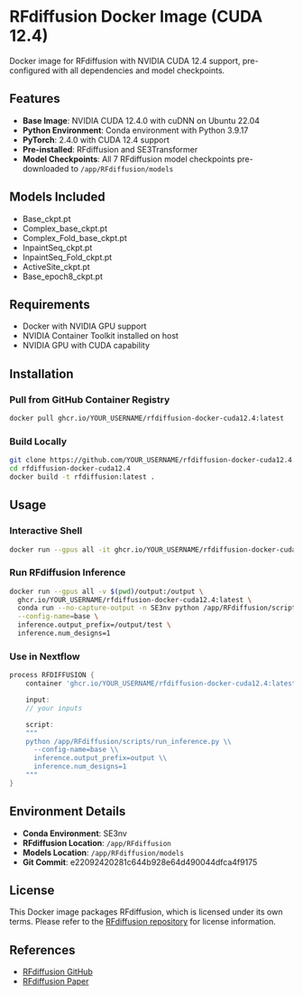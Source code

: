 # RFdiffusion Docker Image (CUDA 12.4)

Docker image for RFdiffusion with NVIDIA CUDA 12.4 support, pre-configured with all dependencies and model checkpoints.

## Features

- **Base Image**: NVIDIA CUDA 12.4.0 with cuDNN on Ubuntu 22.04
- **Python Environment**: Conda environment with Python 3.9.17
- **PyTorch**: 2.4.0 with CUDA 12.4 support
- **Pre-installed**: RFdiffusion and SE3Transformer
- **Model Checkpoints**: All 7 RFdiffusion model checkpoints pre-downloaded to `/app/RFdiffusion/models`

## Models Included

- Base_ckpt.pt
- Complex_base_ckpt.pt
- Complex_Fold_base_ckpt.pt
- InpaintSeq_ckpt.pt
- InpaintSeq_Fold_ckpt.pt
- ActiveSite_ckpt.pt
- Base_epoch8_ckpt.pt

## Requirements

- Docker with NVIDIA GPU support
- NVIDIA Container Toolkit installed on host
- NVIDIA GPU with CUDA capability

## Installation

### Pull from GitHub Container Registry

```bash
docker pull ghcr.io/YOUR_USERNAME/rfdiffusion-docker-cuda12.4:latest
```

### Build Locally

```bash
git clone https://github.com/YOUR_USERNAME/rfdiffusion-docker-cuda12.4.git
cd rfdiffusion-docker-cuda12.4
docker build -t rfdiffusion:latest .
```

## Usage

### Interactive Shell

```bash
docker run --gpus all -it ghcr.io/YOUR_USERNAME/rfdiffusion-docker-cuda12.4:latest
```

### Run RFdiffusion Inference

```bash
docker run --gpus all -v $(pwd)/output:/output \
  ghcr.io/YOUR_USERNAME/rfdiffusion-docker-cuda12.4:latest \
  conda run --no-capture-output -n SE3nv python /app/RFdiffusion/scripts/run_inference.py \
  --config-name=base \
  inference.output_prefix=/output/test \
  inference.num_designs=1
```

### Use in Nextflow

```groovy
process RFDIFFUSION {
    container 'ghcr.io/YOUR_USERNAME/rfdiffusion-docker-cuda12.4:latest'

    input:
    // your inputs

    script:
    """
    python /app/RFdiffusion/scripts/run_inference.py \\
      --config-name=base \\
      inference.output_prefix=output \\
      inference.num_designs=1
    """
}
```

## Environment Details

- **Conda Environment**: SE3nv
- **RFdiffusion Location**: `/app/RFdiffusion`
- **Models Location**: `/app/RFdiffusion/models`
- **Git Commit**: e22092420281c644b928e64d490044dfca4f9175

## License

This Docker image packages RFdiffusion, which is licensed under its own terms. Please refer to the [RFdiffusion repository](https://github.com/RosettaCommons/RFdiffusion) for license information.

## References

- [RFdiffusion GitHub](https://github.com/RosettaCommons/RFdiffusion)
- [RFdiffusion Paper](https://www.nature.com/articles/s41586-023-06415-8)
